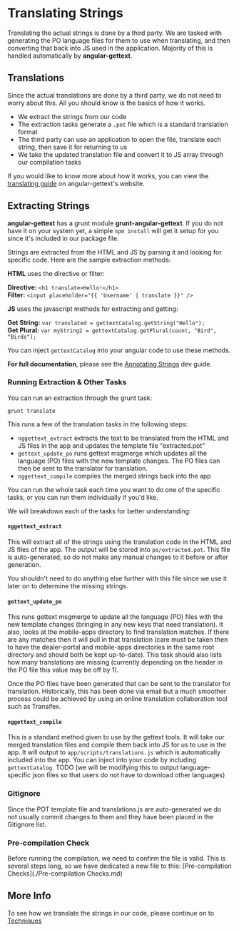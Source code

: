 # Translating Strings

Translating the actual strings is done by a third party. We are tasked with generating the PO language files for them to use 
when translating, and then converting that back into JS used in the application. Majority of this is handled 
automatically by __angular-gettext__.


## Translations

Since the actual translations are done by a third party, we do not need to worry about this. All you should know is 
the basics of how it works.

- We extract the strings from our code
- The extraction tasks generate a `.pot` file which is a standard translation format
- The third party can use an application to open the file, translate each string, then save it for returning to us
- We take the updated translation file and convert it to JS array through our compilation tasks

If you would like to know more about how it works, you can view the 
[translating guide](http://angular-gettext.rocketeer.be/dev-guide/translate/) on angular-gettext's website.



## Extracting Strings

__angular-gettext__ has a grunt module __grunt-angular-gettext__. If you do not have it on your system yet, a 
simple `npm install` will get it setup for you since it's included in our package file.

Strings are extracted from the HTML and JS by parsing it and looking for specific code. Here are the sample extraction 
methods:

__HTML__ uses the directive or filter:

__Directive:__  `<h1 translate>Hello!</h1>`<br>
__Filter:__ `<input placeholder="{{ 'Username' | translate }}" />`

__JS__ uses the javascript methods for extracting and getting:

__Get String:__ `var translated = gettextCatalog.getString("Hello");`<br>
__Get Plural:__ `var myString2 = gettextCatalog.getPlural(count, "Bird", "Birds");`

You can inject `gettextCatalog` into your angular code to use these methods.

__For full documentation__, please see the [Annotating Strings](http://angular-gettext.rocketeer.be/dev-guide/annotate/) 
dev guide.


### Running Extraction & Other Tasks

You can run an extraction through the grunt task:

`grunt translate`

This runs a few of the translation tasks in the following steps:

- `nggettext_extract` extracts the text to be translated from the HTML and JS files in the app and updates the
  template file "extracted.pot"
- `gettext_update_po` runs gettext msgmerge which updates all the language (PO) files with the new template changes.
  The PO files can then be sent to the translator for translation.
- `nggettext_compile` compiles the merged strings back into the app

You can run the whole task each time you want to do one of the specific tasks, or you can run them individually if 
you'd like.

We will breakdown each of the tasks for better understanding:


#### `nggettext_extract`

This will extract all of the strings using the translation code in the HTML and JS files of the app. The output will be 
stored into `po/extracted.pot`. This file is auto-generated, so do not make any manual changes to it before or after 
generation.

You shouldn't need to do anything else further with this file since we use it later on to determine the missing strings.

#### `gettext_update_po`

This runs gettext msgmerge to update all the language (PO) files with the new template changes (bringing in any new
keys that need translation). It also, looks at the mobile-apps directory to find translation matches. If there are any 
matches then it will pull in that translation (care must be taken then to have the dealer-portal and
mobile-apps directories in the same root directory and should both be kept up-to-date). This task should also lists
how many translations are missing (currently depending on the header in the PO file this value may be off by 1).

Once the PO files have been generated that can be sent to the translator for translation. Historically, this has been
done via email but a much smoother process could be achieved by using an online translation collaboration tool such
as Transifex.

#### `nggettext_compile`

This is a standard method given to use by the gettext tools. It will take our merged translation files and compile them 
back into JS for us to use in the app. It will output to `app/scripts/translations.js` which is automatically included 
into the app. You can inject into your code by including `gettextCatalog`. TODO (we will be modifying this to output
language-specific json files so that users do not have to download other languages)

### Gitignore

Since the POT template file and translations.js are auto-generated we do not usually commit changes to them
and they have been placed in the Gitignore list.

### Pre-compilation Check

Before running the compilation, we need to confirm the file is valid. This is several steps long, so we have dedicated 
a new file to this: [Pre-compilation Checks](./Pre-compilation Checks.md)

## More Info

To see how we translate the strings in our code, please continue on to [Techniques](./3.%20Techniques.md)

